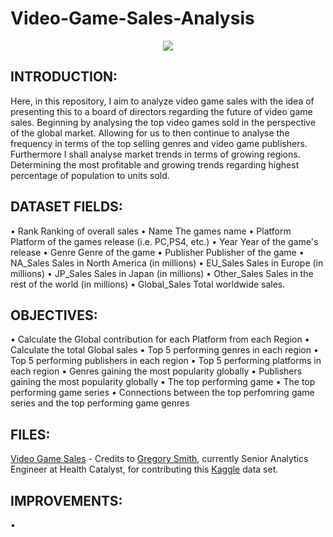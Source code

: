 # Video-Game-Sales-Analysis

<p align="center">
  <img src="https://media.giphy.com/media/QOcbKpFWoHOSsfRH6K/giphy.gif" />
</p>

## INTRODUCTION:
Here, in this repository, I aim to analyze video game sales with the idea of presenting this to a board of directors regarding the future of video game sales. Beginning by analysing the top video games sold in the perspective of the global market. Allowing for us to then continue to analyse the frequency in terms of the top selling genres and video game publishers. Furthermore I shall analyse market trends in terms of growing regions. Determining the most profitable and growing trends regarding highest percentage of population to units sold.

## DATASET FIELDS:
• Rank   Ranking of overall sales
• Name  The games name
• Platform  Platform of the games release (i.e. PC,PS4, etc.)
• Year  Year of the game's release
• Genre  Genre of the game
• Publisher  Publisher of the game
• NA_Sales  Sales in North America (in millions)
• EU_Sales  Sales in Europe (in millions)
• JP_Sales  Sales in Japan (in millions)
• Other_Sales  Sales in the rest of the world (in millions)
• Global_Sales  Total worldwide sales.

## OBJECTIVES:
• Calculate the Global contribution for each Platform from each Region
• Calculate the total Global sales
• Top 5 performing genres in each region
• Top 5 performing publishers in each region
• Top 5 performing platforms in each region
• Genres gaining the most popularity globally
• Publishers gaining the most popularity globally
• The top performing game
• The top performing game series
• Connections between the top perfomring game series and the top performing game genres

## 

## FILES:
[Video Game Sales](https://www.kaggle.com/gregorut/videogamesales) - Credits to [Gregory Smith](https://www.linkedin.com/in/greg-smith-ab567712/), currently Senior Analytics Engineer at Health Catalyst, for contributing this [Kaggle](https://www.kaggle.com/) data set. 

## IMPROVEMENTS:
• 
